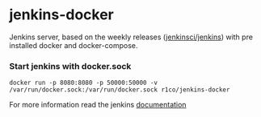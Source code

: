 # jenkins-docker
Jenkins server, based on the weekly releases ([jenkinsci/jenkins](https://hub.docker.com/r/jenkinsci/jenkins/)) with pre installed docker and docker-compose. 

### Start jenkins with docker.sock
```
docker run -p 8080:8080 -p 50000:50000 -v /var/run/docker.sock:/var/run/docker.sock r1co/jenkins-docker
```

For more information read the jenkins [documentation](https://hub.docker.com/r/jenkinsci/jenkins/)
